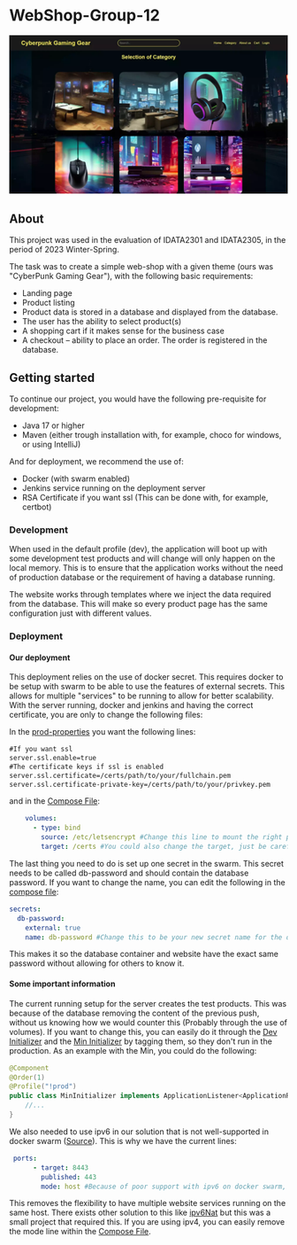 # WebShop-Group-12

![Screenshot of homepage](doc/image%20dump/Screenshots/Home.webp)

## About

This project was used in the evaluation of IDATA2301 and IDATA2305, in the period of 2023 Winter-Spring.

The task was to create a simple web-shop with a given theme (ours was "CyberPunk Gaming Gear"),
with the following basic requirements:

- Landing page
- Product listing
- Product data is stored in a database and displayed from the database.
- The user has the ability to select product(s)
- A shopping cart if it makes sense for the business case
- A checkout – ability to place an order. The order is registered in the database.

## Getting started

To continue our project, you would have the following pre-requisite for development:
- Java 17 or higher
- Maven (either trough installation with, for example, choco for windows, or using IntelliJ)

And for deployment, we recommend the use of:
- Docker (with swarm enabled)
- Jenkins service running on the deployment server
- RSA Certificate if you want ssl (This can be done with, for example, certbot)

### Development

When used in the default profile (dev),
the application will boot up with some development test products and will change will only happen on the local memory.
This is to ensure
that the application works without the need of production database or the requirement of having a database running.

The website works through templates where we inject the data required from the database.
This will make so every product page has the same configuration just with different values.

### Deployment

#### Our deployment

This deployment relies on the use of docker secret.
This requires docker to be setup with swarm to be able to use the features of external secrets.
This allows for multiple "services" to be running to allow for better scalability.
With the server running, docker and jenkins and having the correct certificate,
you are only to change the following files:

In the [prod-properties](src/main/resources/application-prod.properties) you want the following lines:

```properties
#If you want ssl
server.ssl.enable=true
#The certificate keys if ssl is enabled
server.ssl.certificate=/certs/path/to/your/fullchain.pem
server.ssl.certificate-private-key=/certs/path/to/your/privkey.pem
```

and in the [Compose File](docker-compose.yaml):
```yaml
    volumes:
      - type: bind
        source: /etc/letsencrypt #Change this line to mount the right path for the certificate
        target: /certs #You could also change the target, just be careful to reflect this in the properties file above
```

The last thing you need to do is set up one secret in the swarm.
This secret needs to be called db-password and should contain the database password.
If you want to change the name, you can edit the following in the [compose file](docker-compose.yaml):

```yaml
secrets:
  db-password:
    external: true
    name: db-password #Change this to be your new secret name for the database password
```
This makes it so the database container and website have the exact same password without allowing for others to know it.

#### Some important information

The current running setup for the server creates the test products.
This was because of the database removing the content of the previous push,
without us knowing how we would counter this (Probably through the use of volumes).
If you want to change this,
you can easily do it through the [Dev Initializer](src/main/java/no/ntnu/webshop/group12/webshop/tools/DevInitializer.java) and the [Min Initializer](src/main/java/no/ntnu/webshop/group12/webshop/tools/MinInitializer.java)
by tagging them,
so they don't run in the production.
As an example with the Min, you could do the following:

```java
@Component
@Order(1)
@Profile("!prod")
public class MinInitializer implements ApplicationListener<ApplicationReadyEvent> { 
    //...  
}
```

We also needed to use ipv6 in our solution that is not well-supported in docker swarm
([Source](https://github.com/moby/moby/issues/24379)).
This is why we have the current lines:

```yaml
 ports:
      - target: 8443
        published: 443
        mode: host #Because of poor support with ipv6 on docker swarm, we need to enable it to take over the host ports.
```

This removes the flexibility to have multiple website services running on the same host.
There exists other solution to this like [ipv6Nat](https://github.com/robbertkl/docker-ipv6nat)
but this was a small project that required this.
If you are using ipv4, you can easily remove the mode line within the [Compose File](docker-compose.yaml).